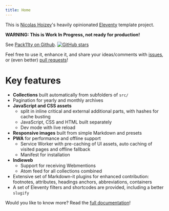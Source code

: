 ```yaml
---
title: Home
---
```


This is [Nicolas Hoizey](https://nicolas-hoizey.com/)'s heavily opinionated [Eleventy](https://www.11ty.dev/) template project.

**WARNING: This is Work In Progress, not ready for production!**

See [Pack11ty on Github](https://github.com/nhoizey/pack11ty).
[![GitHub stars](https://img.shields.io/github/stars/nhoizey/pack11ty.svg?style=social)](https://github.com/nhoizey/pack11ty/stargazers)

Feel free to use it, enhance it, and share your ideas/comments with [issues](https://github.com/nhoizey/pack11ty/issues/new/choose), or (even better) [pull requests](https://github.com/nhoizey/pack11ty/compare)!

# Key features

- **Collections** built automatically from subfolders of `src/`
- Pagination for yearly and monthly archives
- **JavaScript and CSS assets**
  - split in inline critical and external additional parts, with hashes for cache busting
  - JavaScript, CSS and HTML built separately
  - Dev mode with live reload
- **Responsive images** built from simple Markdown and presets
- **PWA** for performance and offline support
  - Service Worker with pre-caching of UI assets, auto caching of visited pages and offline fallback
  - Manifest for installation
- **Indieweb**
  - Support for receiving Webmentions
  - Atom feed for all collections combined
- Extensive set of Markdown-it plugins for enhanced contribution: footnotes, attributes, headings anchors, abbreviations, containers
- A set of Eleventy filters and shortcodes are provided, including a better `slugify`

Would you like to know more? Read the [full documentation](documentation/)!
